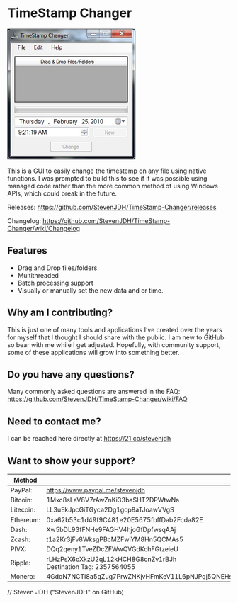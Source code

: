 # TimeStamp Changer

![alt text](https://github.com/StevenJDH/TimeStamp-Changer/raw/master/timestampchangerss.jpg "Screenshot")

This is a GUI to easily change the timestemp on any file using native functions. I was prompted to build this to see if it was possible using managed code rather than the more common method of using Windows APIs, which could break in the future.

Releases: https://github.com/StevenJDH/TimeStamp-Changer/releases

Changelog: https://github.com/StevenJDH/TimeStamp-Changer/wiki/Changelog

## Features
* Drag and Drop files/folders
* Multithreaded
* Batch processing support
* Visually or manually set the new data and or time.

## Why am I contributing?
This is just one of many tools and applications I’ve created over the years for myself that I thought I should share with the public. I am new to GitHub so bear with me while I get adjusted. Hopefully, with community support, some of these applications will grow into something better.

## Do you have any questions?
Many commonly asked questions are answered in the FAQ:
https://github.com/StevenJDH/TimeStamp-Changer/wiki/FAQ

## Need to contact me?
I can be reached here directly at https://21.co/stevenjdh

## Want to show your support?
Method | Address
------------ | -------------
PayPal: | https://www.paypal.me/stevenjdh
Bitcoin: | 1Mxc8sLaV8V7rAwZnKi33baSHT2DPWtwNa
Litecoin: | LL3uEkJpcGiTGyca2Dg1gcp8aTJoawVVgS
Ethereum: | 0xa62b53c1d49f9C481e20E5675fbffDab2Fcda82E
Dash: | Xw5bDL93fFNHe9FAGHV4hjoGfDpfwsqAAj
Zcash: | t1a2Kr3jFv8WksgPBcMZFwiYM8Hn5QCMAs5
PIVX:  | DQq2qeny1TveZDcZFWwQVGdKchFGtzeieU
Ripple: | rLHzPsX6oXkzU2qL12kHCH8G8cnZv1rBJh<br />Destination Tag: 2357564055
Monero: | 4GdoN7NCTi8a5gZug7PrwZNKjvHFmKeV11L6pNJPgj5QNEHsN6eeX3DaAQFwZ1ufD4LYCZKArktt113W7QjWvQ7CWDXrwM8yCGgEdhV3Wt


// Steven JDH ("StevenJDH" on GitHub)
